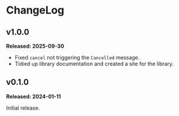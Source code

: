 # ChangeLog

## v1.0.0

**Released: 2025-09-30**

- Fixed `cancel` not triggering the `Cancelled` message.
- Tidied up library documentation and created a site for the library.

## v0.1.0

**Released: 2024-01-11**

Initial release.

[//]: # (ChangeLog.md ends here)
